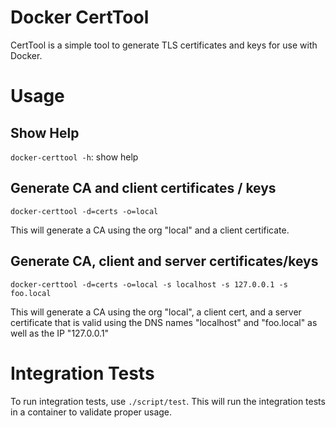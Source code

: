 # Docker CertTool
CertTool is a simple tool to generate TLS certificates and keys for use with
Docker.


# Usage
## Show Help
`docker-certtool -h`: show help

## Generate CA and client certificates / keys
`docker-certtool -d=certs -o=local`

This will generate a CA using the org "local" and a client certificate.

## Generate CA, client and server certificates/keys
`docker-certtool -d=certs -o=local -s localhost -s 127.0.0.1 -s foo.local`

This will generate a CA using the org "local", a client cert, and a server
certificate that is valid using the DNS names "localhost" and "foo.local" as
well as the IP "127.0.0.1"

# Integration Tests
To run integration tests, use `./script/test`.  This will run the integration
tests in a container to validate proper usage.
